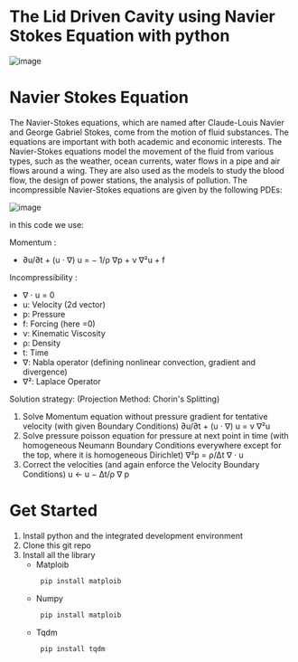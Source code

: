 # The Lid Driven Cavity using Navier Stokes Equation with python
![image](https://user-images.githubusercontent.com/90015124/175830233-f67256bc-1c3e-4f00-be4c-07890805fa71.png)

# Navier Stokes Equation

The Navier-Stokes equations, which are
named after Claude-Louis Navier and George
Gabriel Stokes, come from the motion of fluid
substances. The equations are important with
both academic and economic interests. The
Navier-Stokes equations model the movement
of the fluid from various types, such as the
weather, ocean currents, water flows in a pipe
and air flows around a wing. They are also
used as the models to study the blood flow, the
design of power stations, the analysis of pollution.
The incompressible Navier-Stokes equations are
given by the following PDEs:

![image](https://user-images.githubusercontent.com/90015124/175830303-bc3b3292-d140-4286-a66c-6d46d20d6374.png)

in this code we use:

Momentum            :          
* ∂u/∂t + (u ⋅ ∇) u = − 1/ρ ∇p + ν ∇²u + f

Incompressibility   :  
* ∇ ⋅ u = 0
* u:  Velocity (2d vector)
* p:  Pressure
* f:  Forcing (here =0)
* ν:  Kinematic Viscosity
* ρ:  Density
* t:  Time
* ∇:  Nabla operator (defining nonlinear convection, gradient and divergence)
* ∇²: Laplace Operator


Solution strategy:   (Projection Method: Chorin's Splitting)
1. Solve Momentum equation without pressure gradient for tentative velocity
   (with given Boundary Conditions)
    ∂u/∂t + (u ⋅ ∇) u = ν ∇²u
2. Solve pressure poisson equation for pressure at next point in time
   (with homogeneous Neumann Boundary Conditions everywhere except for
   the top, where it is homogeneous Dirichlet)
    ∇²p = ρ/Δt ∇ ⋅ u           
3. Correct the velocities (and again enforce the Velocity Boundary Conditions)
    u ← u − Δt/ρ ∇ p


# Get Started
1. Install python and the integrated development environment
2. Clone this git repo
3. Install all the library
   - Matploib
      ```python
       pip install matploib
      ```
   - Numpy
      ```python
       pip install matploib
      ```
   - Tqdm
      ```python
       pip install tqdm
      ```

